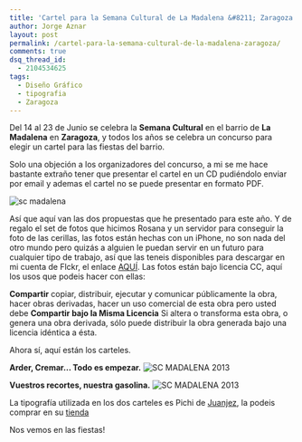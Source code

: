 ```yaml
---
title: 'Cartel para la Semana Cultural de La Madalena &#8211; Zaragoza'
author: Jorge Aznar
layout: post
permalink: /cartel-para-la-semana-cultural-de-la-madalena-zaragoza/
comments: true
dsq_thread_id:
  - 2104534625
tags:
  - Diseño Gráfico
  - tipografia
  - Zaragoza
---
```

Del 14 al 23 de Junio se celebra la **Semana Cultural** en el barrio de **La Madalena** en **Zaragoza**, y todos los años se celebra un concurso para elegir un cartel para las fiestas del barrio.

<!--more-->

Solo una objeción a los organizadores del concurso, a mi se me hace bastante extraño tener que presentar el cartel en un CD pudiéndolo enviar por email y ademas el cartel no se puede presentar en formato PDF.

![sc madalena][1]

Así que aquí van las dos propuestas que he presentado para este año. Y de regalo el set de fotos que hicimos Rosana y un servidor para conseguir la foto de las cerillas, las fotos están hechas con un iPhone, no son nada del otro mundo pero quizás a alguien le puedan servir en un futuro para cualquier tipo de trabajo, así que las teneis disponibles para descargar en mi cuenta de Flckr, el enlace <a href="http://www.flickr.com/photos/61749588@N05/sets/72157633739593007/with/8856140424/" target="_blank">AQUÍ</a>. Las fotos están bajo licencia CC, aquí los usos que podeis hacer con ellas:

**Compartir**
copiar, distribuir, ejecutar y comunicar públicamente la obra,
hacer obras derivadas,
hacer un uso comercial de esta obra pero usted debe
**Compartir bajo la Misma Licencia**
Si altera o transforma esta obra, o genera una obra derivada, sólo puede distribuir la obra generada bajo una licencia idéntica a ésta.

Ahora sí, aquí están los carteles.

**Arder, Cremar&#8230; Todo es empezar.**
![SC MADALENA 2013][2]

**Vuestros recortes, nuestra gasolina.**
![SC MADALENA 2013][3]

La tipografía utilizada en los dos carteles es Pichi de <a href="http://juanjez.com" target="_blank">Juanjez</a>, la podeis comprar en su <a href="http://www.juanjez.com/tienda/pichi/" target="_blank">tienda</a>

Nos vemos en las fiestas!

 [1]: http://jorgeatgu.com/blog/img/2013/05/936837_503721446349615_1101004858_n.jpg
 [2]: http://jorgeatgu.com/blog/img/2013/05/scmadalena2-724x1024.jpg
 [3]: http://jorgeatgu.com/blog/img/2013/05/scmadalena-724x1024.jpg